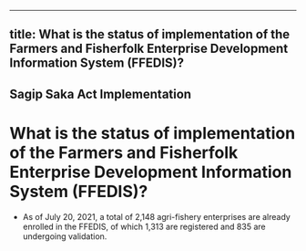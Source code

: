 --- 
 title: What is the status of implementation of the Farmers and Fisherfolk Enterprise Development Information System (FFEDIS)?
 ---

## Sagip Saka Act Implementation

# What is the status of implementation of the Farmers and Fisherfolk Enterprise Development Information System (FFEDIS)?


 - As of July 20, 2021, a total of 2,148 agri-fishery enterprises are already enrolled in the FFEDIS, of which 1,313 are registered and 835 are undergoing validation.
